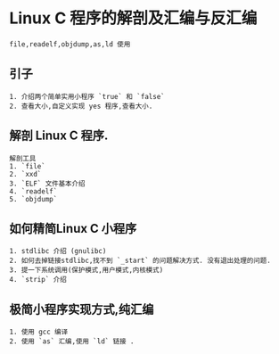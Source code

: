 # Linux C 程序的解剖及汇编与反汇编
    file,readelf,objdump,as,ld 使用


## 引子
    1. 介绍两个简单实用小程序 `true` 和 `false`
    2. 查看大小,自定义实现 yes 程序,查看大小.
## 解剖 Linux C 程序.
    解剖工具
    1. `file`
    2. `xxd`
    3. `ELF` 文件基本介绍
    4. `readelf`
    5. `objdump`
 
## 如何精简Linux C 小程序
    1. stdlibc 介绍 (gnulibc)
    2. 如何去掉链接stdlibc,找不到 `_start` 的问题解决方式. 没有退出处理的问题.
    3. 提一下系统调用(保护模式,用户模式,内核模式)
    4. `strip` 介绍

## 极简小程序实现方式,纯汇编
    1. 使用 gcc 编译
    2. 使用 `as` 汇编,使用 `ld` 链接 .

    
